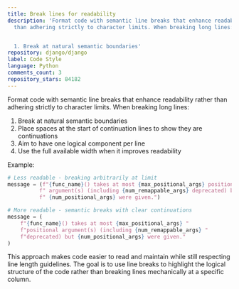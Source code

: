 ```yaml
---
title: Break lines for readability
description: 'Format code with semantic line breaks that enhance readability rather
  than adhering strictly to character limits. When breaking long lines:


  1. Break at natural semantic boundaries'
repository: django/django
label: Code Style
language: Python
comments_count: 3
repository_stars: 84182
---
```


Format code with semantic line breaks that enhance readability rather than adhering strictly to character limits. When breaking long lines:

1. Break at natural semantic boundaries
2. Place spaces at the start of continuation lines to show they are continuations
3. Aim to have one logical component per line
4. Use the full available width when it improves readability

Example:
```python
# Less readable - breaking arbitrarily at limit
message = (f"{func_name}() takes at most {max_positional_args} positional"
          f" argument(s) (including {num_remappable_args} deprecated) but"
          f" {num_positional_args} were given.")

# More readable - semantic breaks with clear continuations
message = (
    f"{func_name}() takes at most {max_positional_args} "
    f"positional argument(s) (including {num_remappable_args} "
    f"deprecated) but {num_positional_args} were given."
)
```

This approach makes code easier to read and maintain while still respecting line length guidelines. The goal is to use line breaks to highlight the logical structure of the code rather than breaking lines mechanically at a specific column.